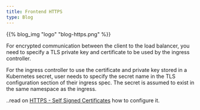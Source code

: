 ```yaml
---
title: Frontend HTTPS
type: Blog
---
```


{{% blog_img "logo" "blog-https.png" %}}
 
 For encrypted communication between the client to the load balancer, you need to specify a TLS private key and 
 certificate to be used by the ingress controller.

For the ingress controller to use the certificate and private key stored in a Kubernetes secret, user needs 
to specify the secret name in the TLS configuration section of their ingress spec. The secret is assumed to 
exist in the same namespace as the ingress.

..read on [HTTPS - Self Signed Certificates](../readmore/https) how to configure it.
